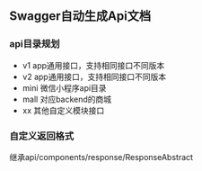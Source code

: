 Swagger自动生成Api文档
-------


### api目录规划

- v1 app通用接口，支持相同接口不同版本
- v2 app通用接口，支持相同接口不同版本
- mini 微信小程序api目录
- mall 对应backend的商城
- xx 其他自定义模块接口


### 自定义返回格式

继承api/components/response/ResponseAbstract

